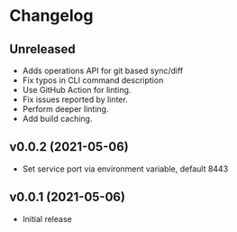 # Changelog

## Unreleased
* Adds operations API for git based sync/diff
* Fix typos in CLI command description
* Use GitHub Action for linting.
* Fix issues reported by linter.
* Perform deeper linting.
* Add build caching.

## v0.0.2 (2021-05-06)
* Set service port via environment variable, default 8443

## v0.0.1 (2021-05-06)
* Initial release
